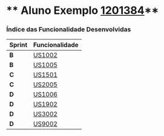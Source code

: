 ** Aluno Exemplo [1201384](./)** 
===============================


### Índice das Funcionalidade Desenvolvidas ###


| Sprint | Funcionalidade    |
|--------|-------------------|
| **B**  | [US1002](./US1002/) |
| **B**  | [US1005](./US1005/) |
| **C**  | [US1501](./US1501/) |
| **C**  | [US2005](./US2005/) |
| **D**  | [US1006](./US1006/) |
| **D**  | [US1902](./US1902/) |
| **D**  | [US3002](./US3002/) |
| **D**  | [US9002](./US9002/) |

